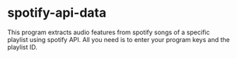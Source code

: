 # spotify-api-data
 This program extracts audio features from spotify songs of a specific playlist using spotify API. All you need is to enter your program keys and the playlist ID.
